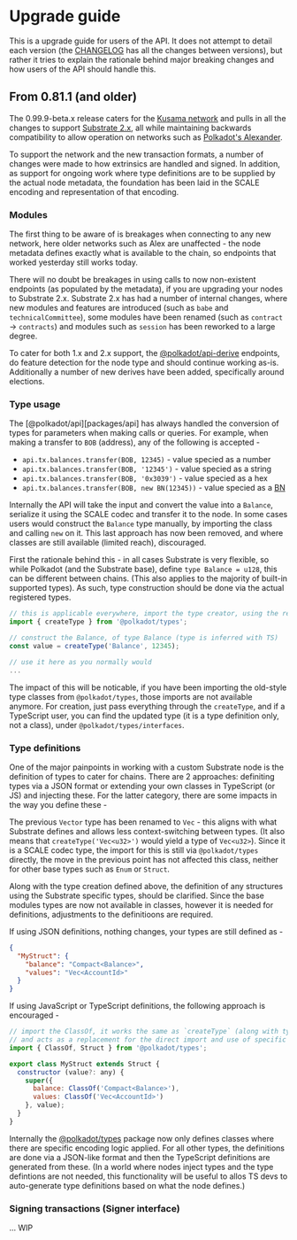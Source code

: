 # Upgrade guide

This is a upgrade guide for users of the API. It does not attempt to detail each version (the [CHANGELOG](CHANGELOG.md) has all the changes between versions), but rather it tries to explain the rationale behind major breaking changes and how users of the API should handle this.

## From 0.81.1 (and older)

The 0.99.9-beta.x release caters for the [Kusama network](https://kusama.network/) and pulls in all the changes to support [Substrate 2.x](https://github.com/paritytech/substrate), all while maintaining backwards compatibility to allow operation on networks such as [Polkadot's Alexander](https://polkadot.network/).

To support the network and the new transaction formats, a number of changes were made to how extrinsics are handled and signed. In addition, as support for ongoing work where type definitions are to be supplied by the actual node metadata, the foundation has been laid in the SCALE encoding and representation of that encoding.

### Modules

The first thing to be aware of is breakages when connecting to any new network, here older networks such as Alex are unaffected - the node metadata defines exactly what is available to the chain, so endpoints that worked yesterday still works today.

There will no doubt be breakages in using calls to now non-existent endpoints (as populated by the metadata), if you are upgrading your nodes to Substrate 2.x. Substrate 2.x has had a number of internal changes, where new modules and features are introduced (such as `babe` and `technicalCommittee`), some modules have been renamed (such as `contract` -> `contracts`) and modules such as `session` has been reworked to a large degree.

To cater for both 1.x and 2.x support, the [@polkadot/api-derive](packages/api-derive) endpoints, do feature detection for the node type and should continue working as-is. Additionally a number of new derives have been added, specifically around elections.

### Type usage

The [@polkadot/api][packages/api] has always handled the conversion of types for parameters when making calls or queries. For example, when making a transfer to `BOB` (address), any of the following is accepted -

- `api.tx.balances.transfer(BOB, 12345)` - value specied as a number
- `api.tx.balances.transfer(BOB, '12345')` - value specied as a string
- `api.tx.balances.transfer(BOB, '0x3039')` - value specied as a hex
- `api.tx.balances.transfer(BOB, new BN(12345))` - value specied as a [BN](https://github.com/indutny/bn.js/)

Internally the API will take the input and convert the value into a `Balance`, serialize it using the SCALE codec and transfer it to the node. In some cases users would construct the `Balance` type manually, by importing the class and calling `new` on it. This last approach has now been removed, and  where classes are still available (limited reach), discouraged.

First the rationale behind this - in all cases Substrate is very flexible, so while Polkadot (and the Substrate base), define `type Balance = u128`, this can be different between chains. (This also applies to the majority of built-in supported types). As such, type construction should be done via the actual registered types.

```js
// this is applicable everywhere, import the type creator, using the registry
import { createType } from '@polkadot/types';

// construct the Balance, of type Balance (type is inferred with TS)
const value = createType('Balance', 12345);

// use it here as you normally would
...
```

The impact of this will be noticable, if you have been importing the old-style type classes from `@polkadot/types`, those imports are not available anymore. For creation, just pass everything through the `createType`, and if a TypeScript user, you can find the updated type (it is a type definition only, not a class), under `@polkadot/types/interfaces`.

### Type definitions

One of the major painpoints in working with a custom Substrate node is the definition of types to cater for chains. There are 2 approaches: definiting types via a JSON format or extending your own classes in TypeScript (or JS) and injecting these. For the latter category, there are some impacts in the way you define these -

The previous `Vector` type has been renamed to `Vec` - this aligns with what Substrate defines and allows less context-switching between types. (It also means that `createType('Vec<u32>')` would yield a type of `Vec<u32>`). Since it is a SCALE codec type, the import for this is still via `@polkadot/types` directly, the move in the previous point has not affected this class, neither for other base types such as `Enum` or `Struct`.

Along with the type creation defined above, the definition of any structures using the Substrate specific types, should be clarified. Since the base modules types are now not available in classes, however it is needed for definitions, adjustments to the definitioons are required.

If using JSON definitions, nothing changes, your types are still defined as -

```json
{
  "MyStruct": {
    "balance": "Compact<Balance>",
    "values": "Vec<AccountId>"
  }
}
```

If using JavaScript or TypeScript definitions, the following approach is encouraged -

```js
// import the ClassOf, it works the same as `createType` (along with type detection)
// and acts as a replacement for the direct import and use of specific classes
import { ClassOf, Struct } from '@polkadot/types';

export class MyStruct extends Struct {
  constructor (value?: any) {
    super({
      balance: ClassOf('Compact<Balance>'),
      values: ClassOf('Vec<AccountId>')
    }, value);
  }
}
```

Internally the [@polkadot/types](packages/types) package now only defines classes where there are specific encoding logic applied. For all other types, the definitions are done via a JSON-like format and then the TypeScript definitions are generated from these. (In a world where nodes inject types and the type defintions are not needed, this functionality will be useful to allos TS devs to auto-generate type definitions based on what the node defines.)

### Signing transactions (Signer interface)

... WIP
